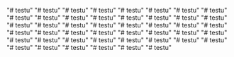 "# testu" 
"# testu" 
"# testu" 
"# testu" 
"# testu" 
"# testu" 
"# testu" 
"# testu" 
"# testu" 
"# testu" 
"# testu" 
"# testu" 
"# testu" 
"# testu" 
"# testu" 
"# testu" 
"# testu" 
"# testu" 
"# testu" 
"# testu" 
"# testu" 
"# testu" 
"# testu" 
"# testu" 
"# testu" 
"# testu" 
"# testu" 
"# testu" 
"# testu" 
"# testu" 
"# testu" 
"# testu" 
"# testu" 
"# testu" 
"# testu" 
"# testu" 
"# testu" 
"# testu" 
"# testu" 
"# testu" 
"# testu" 
"# testu" 
"# testu" 
"# testu" 
"# testu" 
"# testu" 
